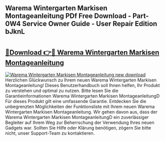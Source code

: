 ## Warema Wintergarten Markisen Montageanleitung PDf Free Download - Part-0W4 Service Owner Guide - User Repair Edition bJknL

# <h2><a href="http://df79eb.blite.top/?on=Warema+Wintergarten+Markisen+Montageanleitung">🔗Download 👉🔴 Warema Wintergarten Markisen Montageanleitung</a></h2>

[![Warema Wintergarten Markisen Montageanleitung new download](https://i.imgur.com/lujVjoI.png)](http://df79eb.blite.top/?on=Warema+Wintergarten+Markisen+Montageanleitung)
Herzlichen Glückwunsch zu Ihrem neuen Warema Wintergarten Markisen Montageanleitung! Dieses Benutzerhandbuch soll Ihnen helfen, Ihr Produkt zu verstehen und optimal zu nutzen. Bitte lesen Sie die Garantieinformationen Warema Wintergarten Markisen MontageanleitungD Für dieses Produkt gilt eine umfassende Garantie. Entdecken Sie die unbegrenzten Möglichkeiten der Funktionsliste mit Ihrem neuen Warema Wintergarten Markisen Montageanleitung. Wir gehen davon aus, dass der Warema Wintergarten Markisen MontageanleitungD ein zuverlässiger Begleiter auf Ihrem Weg zur Beherrschung der Verwendung Ihres neuen Gadgets war. Sollten Sie Hilfe oder Klärung benötigen, zögern Sie bitte nicht, unser Support-Team zu kontaktieren.
